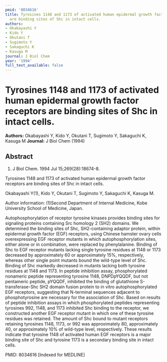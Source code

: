 ```yaml
---
pmid: '8034616'
title: Tyrosines 1148 and 1173 of activated human epidermal growth factor receptors
  are binding sites of Shc in intact cells.
authors:
- Okabayashi Y
- Kido Y
- Okutani T
- Sugimoto Y
- Sakaguchi K
- Kasuga M
journal: J Biol Chem
year: '1994'
full_text_available: false
---
```


# Tyrosines 1148 and 1173 of activated human epidermal growth factor receptors are binding sites of Shc in intact cells.
**Authors:** Okabayashi Y, Kido Y, Okutani T, Sugimoto Y, Sakaguchi K, Kasuga M
**Journal:** J Biol Chem (1994)

## Abstract

1. J Biol Chem. 1994 Jul 15;269(28):18674-8.

Tyrosines 1148 and 1173 of activated human epidermal growth factor receptors are 
binding sites of Shc in intact cells.

Okabayashi Y(1), Kido Y, Okutani T, Sugimoto Y, Sakaguchi K, Kasuga M.

Author information:
(1)Second Department of Internal Medicine, Kobe University School of Medicine, 
Japan.

Autophosphorylation of receptor tyrosine kinases provides binding sites for 
signaling proteins containing Src homology 2 (SH2) domains. We determined the 
binding sites of Shc, SH2-containing adaptor protein, within epidermal growth 
factor (EGF) receptors, using Chinese hamster ovary cells overexpressing EGF 
receptor mutants in which autophosphorylation sites, either alone or in 
combination, were replaced by phenylalanine. Binding of Shc to EGF receptor 
mutants lacking single tyrosine residues at 1148 or 1173 decreased by 
approximately 60 or approximately 15%, respectively, whereas other single point 
mutants bound the wild-type level of Shc. Binding of Shc markedly decreased in 
mutants lacking both tyrosine residues at 1148 and 1173. In peptide inhibition 
assay, phosphorylated nonameric peptide representing tyrosine 1148, DNPDpYQQDF, 
but not pentameric peptide, pYQQDF, inhibited the binding of glutathione 
S-transferase-Shc SH2 domain fusion protein to in vitro autophosphorylated EGF 
receptors, suggesting that N-terminal sequences adjacent to phosphotyrosine are 
necessary for the association of Shc. Based on results of peptide inhibition 
assays in which phosphorylated peptides representing tyrosines 992, 1148, and 
1173 inhibited Shc binding to the receptor, we constructed another EGF receptor 
mutant in which one of these tyrosine residues was retained. The amount of Shc 
bound to mutant receptors retaining tyrosines 1148, 1173, or 992 was 
approximately 80, approximately 40, or approximately 10% of wild-type level, 
respectively. These results indicate that tyrosine 1148 of activated human EGF 
receptors is a major binding site of Shc and tyrosine 1173 is a secondary 
binding site in intact cells.

PMID: 8034616 [Indexed for MEDLINE]
